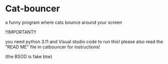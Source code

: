 # Cat-bouncer
a funny program where cats bounce around your screen

!!IMPORTANT!!

you need python 3.11 and Visual studio code to run this!
please also read the "READ ME" file in catbouncer for instructions!

(the BSOD is fake btw)


